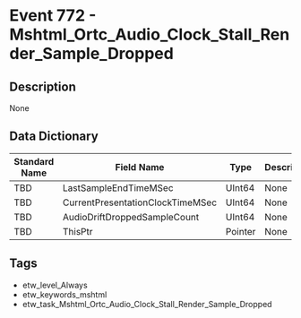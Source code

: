# Event 772 - Mshtml_Ortc_Audio_Clock_Stall_Render_Sample_Dropped

## Description
None

## Data Dictionary
|Standard Name|Field Name|Type|Description|Sample Value|
|---|---|---|---|---|
|TBD|LastSampleEndTimeMSec|UInt64|None|`None`|
|TBD|CurrentPresentationClockTimeMSec|UInt64|None|`None`|
|TBD|AudioDriftDroppedSampleCount|UInt64|None|`None`|
|TBD|ThisPtr|Pointer|None|`None`|

## Tags
* etw_level_Always
* etw_keywords_mshtml
* etw_task_Mshtml_Ortc_Audio_Clock_Stall_Render_Sample_Dropped